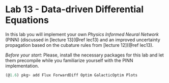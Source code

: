 # Lab 13 - Data-driven Differential Equations

In this lab you will implement your own _*Physics Informed Neural Network*_ (PINN)
(discussed in [lecture 13](@ref lec13) and an improved uncertainty propagation
based on the cubature rules from [lecture 12](@ref lec13).

_*Before your start*_: Please, install the necessary packages for this lab and
let them precompile while you familiarize yourself with the PINN implementation.
```julia
(@1.6) pkg> add Flux ForwardDiff Optim GalacticOptim Plots
```
